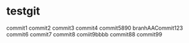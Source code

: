 # testgit
commit1
commit2
commit3
commit4
commit5890
branhAACommit123
commit6
commit7
commit8
comiit9bbbb
commit88
commit99
